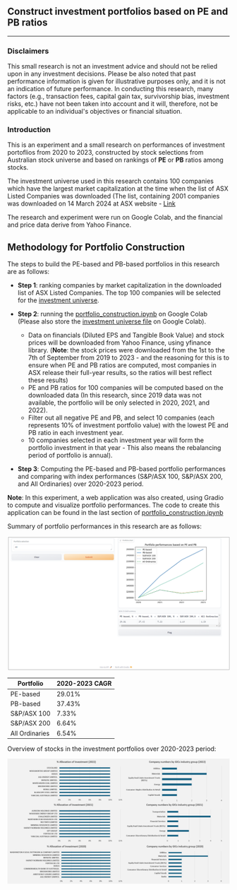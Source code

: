 ## Construct investment portfolios based on PE and PB ratios

---
### Disclaimers
This small research is not an investment advice and should not be relied upon in any investment decisions. Please be also noted that past performance information is given for illustrative purposes only, and it is not an indication of future performance. In conducting this research, many factors (e.g., transaction fees, capital gain tax, survivorship bias, investment risks, etc.)  have not been taken into account and it will, therefore, not be applicable to an individual's objectives or financial situation.

### Introduction
This is an experiment and a small research on performances of investment portoflios from 2020 to 2023, constructed by stock selections from Australian stock universe and based on rankings of **PE** or **PB** ratios among stocks.

The investment universe used in this research contains 100 companies which have the largest market capitalization at the time when the list of ASX Listed Companies was downloaded (The list, containing 2001 companies was downloaded on 14 March 2024 at ASX website - [Link](https://www.asx.com.au/markets/trade-our-cash-market/directory)

The research and experiment were run on Google Colab, and the financial and price data derive from Yahoo Finance.  

## Methodology for Portfolio Construction
The steps to build the PE-based and PB-based portfolios in this research are as follows:
- **Step 1**: ranking companies by market capitalization in the downloaded list of ASX Listed Companies. The top 100 companies will be selected for the [investment universe](https://github.com/DoThNg/portfolio_construction/blob/main/asx_ticker_universe.xlsx).
- **Step 2**: running the [portfolio_construction.ipynb](https://github.com/DoThNg/portfolio_construction/blob/main/portfolio_construction.ipynb) on Google Colab (Please also store the [investment universe file](https://github.com/DoThNg/portfolio_construction/blob/main/asx_ticker_universe.xlsx) on Google Colab).
    
    - Data on financials (Diluted EPS and Tangible Book Value) and stock prices will be downloaded from Yahoo Finance, using yfinance library. (**Note**: the stock prices were downloaded from the 1st to the 7th of September from 2019 to 2023 - and the reasoning for this is to ensure when PE and PB ratios are computed, most companies in ASX release their full-year results, so the ratios will best reflect these results)  
    - PE and PB ratios for 100 companies will be computed based on the downloaded data (In this research, since 2019 data was not available, the portfolio will be only selected in 2020, 2021, and 2022).
    - Filter out all negative PE and PB, and select 10 companies (each represents 10% of investment portfolio value) with the lowest PE and PB ratio in each investment year.
    - 10 companies selected in each investment year will form the portfolio investment in that year - This also means the rebalancing period of portfolio is annual).    

- **Step 3**: Computing the PE-based and PB-based portfolio performances and comparing with index performances (S&P/ASX 100, S&P/ASX 200, and All Ordinaries) over 2020-2023 period. 

**Note**: In this experiment, a web application was also created, using Gradio to compute and visualize portfolio performances. The code to create this application can be found in the last section of [portfolio_construction.ipynb](https://github.com/DoThNg/portfolio_construction/blob/main/portfolio_construction.ipynb)

Summary of portfolio performances in this research are as follows:

![Portfolio_performance](https://github.com/DoThNg/portfolio_construction/blob/main/portfolio_performance.png)


| Portfolio       | 2020-2023 CAGR |
| --------------- | -------------  |
| PE-based        | 29.01%         |
| PB-based        | 37.43%         |
| S&P/ASX 100     | 7.33%          |
| S&P/ASX 200     | 6.64%          |
| All Ordinaries  | 6.54%          |

Overview of stocks in the investment portfolios over 2020-2023 period:

![Portfolio_overview](https://github.com/DoThNg/portfolio_construction/blob/main/portfolio_overview.png)

